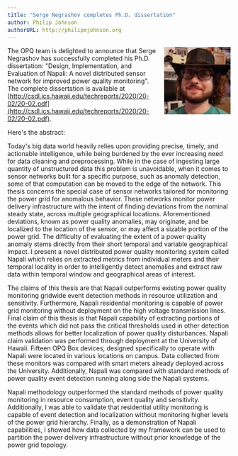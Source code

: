 ```yaml
---
title: "Serge Negrashov completes Ph.D. dissertation"
author: Philip Johnson
authorURL: http://philipmjohnson.org
---
```


<div style="padding-bottom: 50px">
<img src="/docs/assets/people/negrashov.jpg" class="center-block img-responsive" style="margin-left: 15px; margin-bottom: 10px; float: right" width="150px">


The OPQ team is delighted to announce that Serge Negrashov has successfully completed his Ph.D. dissertation: "Design, Implementation, and Evaluation of Napali: A novel distributed sensor network for improved power quality monitoring". The complete dissertation is available at [http://csdl.ics.hawaii.edu/techreports/2020/20-02/20-02.pdf](http://csdl.ics.hawaii.edu/techreports/2020/20-02/20-02.pdf).

Here's the abstract:

Today's big data world heavily relies upon providing precise, timely, and actionable intelligence, while being burdened by the ever increasing need for data cleaning and preprocessing.
While in the case of ingesting large quantity of unstructured data this problem is unavoidable, when it comes to sensor networks built for a specific purpose, such as anomaly detection, some of that computation can be moved to the edge of the network.
This thesis concerns the special case of sensor networks tailored for monitoring the power grid for anomalous behavior.
These networks monitor power delivery infrastructure with the intent of finding deviations from the nominal steady state, across multiple geographical locations.
Aforementioned deviations, known as power quality anomalies, may originate, and be localized to the location of the sensor, or may affect a sizable portion of the power grid.
The difficulty of evaluating the extent of a power quality anomaly stems directly from their short temporal and variable geographical impact.
I present a novel distributed power quality monitoring system called Napali which relies on extracted metrics from individual meters and their temporal locality in order to intelligently detect anomalies and extract raw data within temporal window and geographical areas of interest.

The claims of this thesis are that Napali outperforms existing power quality monitoring gridwide event detection methods in resource utilization and sensitivity.
Furthermore, Napali residential monitoring is capable of power grid monitoring without deployment on the high voltage transmission lines.
Final claim of this thesis is that Napali capability of extracting portions of the events which did not pass the critical thresholds used in other detection methods allows for better localization of power quality disturbances.
Napali claim validation was performed through deployment at the University of Hawaii.
Fifteen OPQ Box devices, designed specifically to operate with Napali were located in various locations on campus.
Data collected from these monitors was compared with smart meters already deployed across the University.
Additionally, Napali was compared with standard methods of power quality event detection running along side the Napali systems.

Napali methodology outperformed the standard methods of power quality monitoring in resource consumption, event quality and sensitivity.
Additionally, I was able to validate that residential utility monitoring is capable of event detection and localization without monitoring higher levels of the power grid hierarchy.
Finally, as a demonstration of Napali capabilities, I showed how data collected by my framework can be used to partition the power delivery infrastructure without prior knowledge of the power grid topology.
</div>

